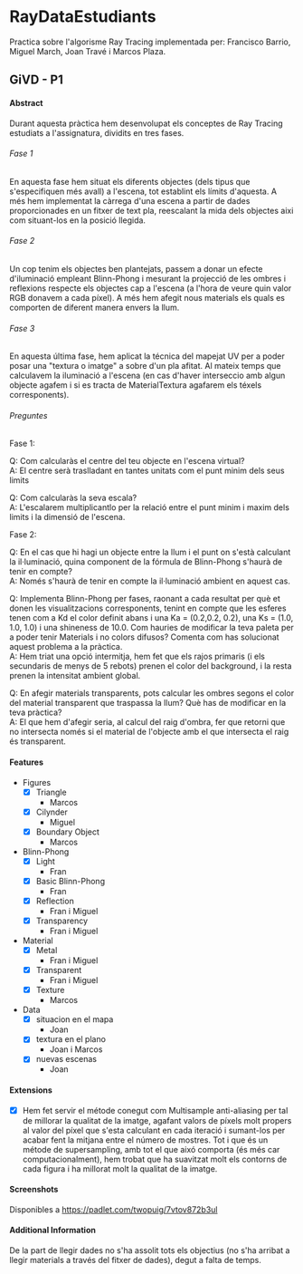 # RayDataEstudiants
Practica sobre l'algorisme Ray Tracing implementada per:
Francisco Barrio, Miguel March, Joan Travé i Marcos Plaza.

GiVD - P1
----------  
#### Abstract
Durant aquesta pràctica hem desenvolupat els conceptes de Ray Tracing estudiats a l'assignatura, dividits en tres fases.

###### Fase 1
En aquesta fase hem situat els diferents objectes (dels tipus que s'especifiquen més avall) a l'escena, tot establint
els límits d'aquesta. A més hem implementat la càrrega d'una escena a partir de dades proporcionades en un fitxer de text pla,
reescalant la mida dels objectes aixi com situant-los en la posició llegida.

###### Fase 2
Un cop tenim els objectes ben plantejats, passem a donar un efecte d'iluminació empleant Blinn-Phong i mesurant la projecció 
de les ombres i reflexions respecte els objectes cap a l'escena (a l'hora de veure quin valor RGB donavem a cada píxel). A més hem afegit nous materials 
els quals es comporten de diferent manera envers la llum.

###### Fase 3
En aquesta última fase, hem aplicat la técnica del mapejat UV per a poder posar una "textura o imatge" a sobre d'un pla afitat. Al mateix temps que calculavem 
la iluminació a l'escena (en cas d'haver interseccio amb algun objecte agafem i si es tracta de MaterialTextura agafarem els téxels corresponents).

###### Preguntes

Fase 1:

Q: Com calcularàs el centre del teu objecte en l'escena virtual?\
A: El centre serà traslladant en tantes unitats com el punt minim dels seus limits

Q: Com calcularàs la seva escala?\
A: L'escalarem multiplicantlo per la relació entre el punt minim i maxim dels limits i la dimensió de l'escena.

Fase 2:

Q: En el cas que hi hagi un objecte entre la llum i el punt on s'està calculant la il·luminació, quina component de la fórmula de Blinn-Phong s'haurà de tenir en compte?\
A: Només s'haurà de tenir en compte la il·luminació ambient en aquest cas.

Q: Implementa Blinn-Phong per fases, raonant a cada resultat per què et donen les visualitzacions corresponents, tenint en compte que les esferes tenen com a Kd el color definit abans i una Ka = (0.2,0.2, 0.2), una Ks = (1.0, 1.0, 1.0) i una shineness de 10.0. Com hauries de modificar la teva paleta per a poder tenir Materials i no colors difusos? Comenta com has solucionat aquest problema a la pràctica.\
A: Hem triat una opció intermitja, hem fet que els rajos primaris (i els secundaris de menys de 5 rebots) prenen el color del background, i la resta prenen la intensitat ambient global.

Q: En afegir materials transparents, pots calcular les ombres segons el color del material transparent que traspassa la llum? Què has de modificar en la teva pràctica?\
A: El que hem d'afegir seria, al calcul del raig d'ombra, fer que retorni que no intersecta només si el material de l'objecte amb el que intersecta el raig és transparent.

#### Features

- Figures
    - [x] Triangle 
        - Marcos
    - [x] Cilynder
        - Miguel
    - [x] Boundary Object
        - Marcos
- Blinn-Phong
    - [x] Light
        - Fran
    - [x] Basic Blinn-Phong
        - Fran
    - [x] Reflection
        - Fran i Miguel 
    - [x] Transparency
        - Fran i Miguel 
- Material
    - [x] Metal
        - Fran i Miguel
    - [x] Transparent
        - Fran i Miguel
    - [x] Texture
        - Marcos 
- Data 
    - [x] situacion en el mapa
        - Joan 
    - [x] textura en el plano
        - Joan i Marcos 
    - [x] nuevas escenas
        - Joan 

#### Extensions

- [x] Hem fet servir el métode conegut com Multisample anti-aliasing per tal de millorar la qualitat de la imatge, agafant valors
de píxels molt propers al valor del píxel que s'esta calculant en cada iteració i sumant-los per acabar
fent la mitjana entre el número de mostres. Tot i que és un métode de supersampling, amb tot el que aixó comporta (és més car computacionalment), hem trobat que 
ha suavitzat molt els contorns de cada figura i ha millorat molt la qualitat de la imatge.

#### Screenshots
Disponibles a https://padlet.com/twopuig/7vtov872b3ul

#### Additional Information
De la part de llegir dades no s'ha assolit tots els objectius (no s'ha arribat a llegir materials
a través del fitxer de dades), degut a falta de temps.
